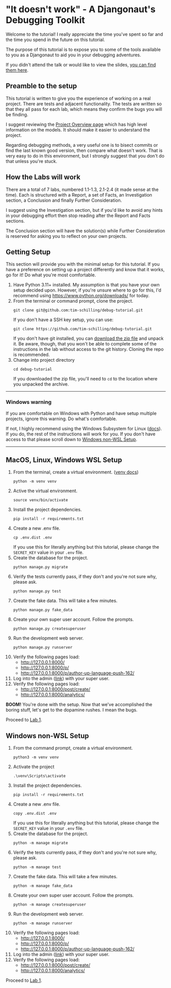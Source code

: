 # "It doesn't work" - A Djangonaut's Debugging Toolkit

Welcome to the tutorial! I really appreciate the time you've spent so far
and the time you spend in the future on this tutorial.

The purpose of this tutorial is to expose you to some of the tools
available to you as a Djangonaut to aid you in your debugging adventures.

If you didn't attend the talk or would like to view the slides, [you
can find them here](https://docs.google.com/presentation/d/1dmeFD5kGsukQaMinU0BJQyyCeu5ZGR4drc0pJilT10Y/edit?usp=share_link).

## Preamble to the setup

This tutorial is written to give you the experience of working on a real
project. There are tests and adjacent functionality. The tests are written
so that they all pass for each lab, which means they confirm the bugs you
will be finding.

I suggest reviewing the [Project Overview page](docs/project_overview.md)
which has high level information on the models. It should make it easier
to understand the project.

Regarding debugging methods, a very useful one is to bisect commits or
find the last known good version, then compare what doesn't work. That
is very easy to do in this environment, but I strongly suggest that you
don't do that unless you're stuck.

## How the Labs will work

There are a total of 7 labs, numbered 1.1-1.3, 2.1-2.4 (it made sense at
the time). Each is structured with a Report, a set of Facts, an
Investigation section, a Conclusion and finally Further Consideration.

I suggest using the Investigation section, but if you'd like to avoid any
hints in your debugging effort then stop reading after the Report and Facts
sections.

The Conclusion section will have the solution(s) while Further Consideration
is reserved for asking you to reflect on your own projects.


## Getting Setup

This section will provide you with the minimal setup for this tutorial.
If you have a preference on setting up a project differently and know that
it works, go for it! Do what you're most comfortable.

1. Have Python 3.11+ installed. My assumption is that you have your own
   setup decided upon. However, if you're unsure where to go for
   this, I'd recommend using https://www.python.org/downloads/ for today.
1. From the terminal or command prompt, clone the project.
   ```shell
   git clone git@github.com:tim-schilling/debug-tutorial.git
   ```
   If you don't have a SSH key setup, you can use:
   ```shell
   git clone https://github.com/tim-schilling/debug-tutorial.git
   ```
   If you don't have git installed, you can
   [download the zip file](https://github.com/tim-schilling/debug-tutorial/archive/refs/heads/main.zip)
   and unpack it. Be aware, though, that you won't be able to complete some
   of the instructions in the lab without access to the git history. Cloning
   the repo is recommended.
1. Change into project directory
   ```shell
   cd debug-tutorial
   ```
   If you downloaded the zip file, you'll need to ``cd`` to the location where
   you unpacked the archive.


---

### Windows warning

If you are comfortable on Windows with Python and have setup multiple projects, ignore this
warning. Do what's comfortable.

If not, I highly recommend using the Windows Subsystem for Linux
([docs](https://learn.microsoft.com/en-us/windows/wsl/about)). If you do, the
rest of the instructions will work for you. If you don't have access to that
please scroll down to [Windows non-WSL Setup](#windows-non-wsl-setup).

---

## MacOS, Linux, Windows WSL Setup

1. From the terminal, create a virtual environment. ([venv docs](https://docs.python.org/3/library/venv.html#venv-def))
   ```shell
   python -m venv venv
   ```
1. Active the virtual environment.
   ```shell
   source venv/bin/activate
   ```
1. Install the project dependencies.
   ```shell
   pip install -r requirements.txt
   ```
1. Create a new .env file.
   ```shell
   cp .env.dist .env
   ```
   If you use this for literally anything but this tutorial, please
   change the ``SECRET_KEY`` value in your ``.env`` file.
1. Create the database for the project.
   ```shell
   python manage.py migrate
   ```
1. Verify the tests currently pass, if they don't and you're not sure why,
   please ask.
   ```shell
   python manage.py test
   ```
1. Create the fake data. This will take a few minutes.
   ```shell
   python manage.py fake_data
   ```
1. Create your own super user account. Follow the prompts.
   ```shell
   python manage.py createsuperuser
   ```
1. Run the development web server.
   ```shell
   python manage.py runserver
   ```
1. Verify the following pages load:
   * http://127.0.0.1:8000/
   * http://127.0.0.1:8000/p/
   * http://127.0.0.1:8000/p/author-up-language-push-162/
1. Log into the admin ([link](http://127.0.0.1:8000/admin/)) with your super user.
1. Verify the following pages load:
   * http://127.0.0.1:8000/post/create/
   * http://127.0.0.1:8000/analytics/

**BOOM!** You're done with the setup. Now that we've accomplished
the boring stuff, let's get to the dopamine rushes. I mean the bugs.

Proceed to [Lab 1](docs/lab1.md).


## Windows non-WSL Setup

1. From the command prompt, create a virtual environment.
   ```shell
   python3 -m venv venv
   ```
1. Activate the project
   ```shell
   .\venv\Scripts\activate
   ```
1. Install the project dependencies.
   ```shell
   pip install -r requirements.txt
   ```
1. Create a new .env file.
   ```shell
   copy .env.dist .env
   ```
   If you use this for literally anything but this tutorial, please
   change the ``SECRET_KEY`` value in your ``.env`` file.
1. Create the database for the project.
   ```shell
   python -m manage migrate
   ```
1. Verify the tests currently pass, if they don't and you're not sure why,
   please ask.
   ```shell
   python -m manage test
   ```
1. Create the fake data. This will take a few minutes.
   ```shell
   python -m manage fake_data
   ```
1. Create your own super user account. Follow the prompts.
   ```shell
   python -m manage createsuperuser
   ```
1. Run the development web server.
   ```shell
   python -m manage runserver
   ```
1. Verify the following pages load:
   * http://127.0.0.1:8000/
   * http://127.0.0.1:8000/p/
   * http://127.0.0.1:8000/p/author-up-language-push-162/
1. Log into the admin ([link](http://127.0.0.1:8000/admin/)) with your super user.
1. Verify the following pages load:
   * http://127.0.0.1:8000/post/create/
   * http://127.0.0.1:8000/analytics/

Proceed to [Lab 1](docs/lab1.md).
